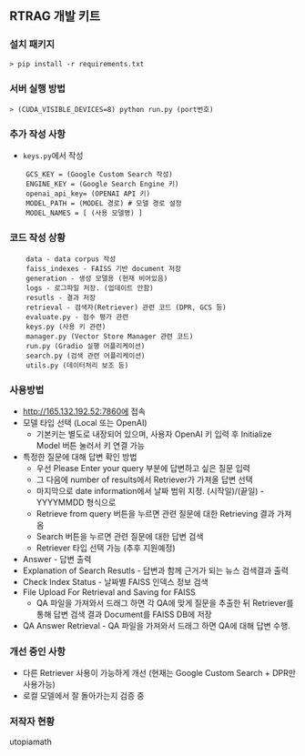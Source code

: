 ##  RTRAG 개발 키트

### 설치 패키지
`> pip install -r requirements.txt`

### 서버 실행 방법
`> (CUDA_VISIBLE_DEVICES=8) python run.py (port번호)`

### 추가 작성 사항
* `keys.py`에서 작성
```
    GCS_KEY = (Google Custom Search 작성)
    ENGINE_KEY = (Google Search Engine 키)
    openai_api_key= (OPENAI API 키)
    MODEL_PATH = (MODEL 경로) # 모델 경로 설정
    MODEL_NAMES = [ (사용 모델명) ]
```
### 코드 작성 상황
```
    data - data corpus 작성
    faiss_indexes - FAISS 기반 document 저장
    generation - 생성 모델용 (현재 비어있음)
    logs - 로그파일 저장. (업데이트 안함)
    resutls - 결과 저장
    retrieval - 검색자(Retriever) 관련 코드 (DPR, GCS 등)
    evaluate.py - 점수 평가 관련
    keys.py (사용 키 관련)
    manager.py (Vector Store Manager 관련 코드)
    run.py (Gradio 실행 어플리케이션)
    search.py (검색 관련 어플리케이션)
    utils.py (데이터처리 보조 등)
```

### 사용방법
 * http://165.132.192.52:7860에 접속
 * 모델 타입 선택 (Local 또는 OpenAI)
   * 기본키는 별도로 내장되어 있으며, 사용자 OpenAI 키 입력 후 Initialize Model 버튼 눌러서 키 연결 가능
 * 특정한 질문에 대해 답변 확인 방법
   * 우선 Please Enter your query 부분에 답변하고 싶은 질문 입력
   * 그 다음에 number of results에서 Retriever가 가져올 답변 선택
   * 마지막으로 date information에서 날짜 범위 지정. (시작일)/(끝일) - YYYYMMDD 형식으로
   * Retrieve from query 버튼을 누르면 관련 질문에 대한 Retrieving 결과 가져옴
   * Search 버튼을 누르면 관련 질문에 대한 답변 검색
   * Retriever 타입 선택 가능 (추후 지원예정)
* Answer - 답변 출력
* Explanation of Search Resutls - 답변과 함께 근거가 되는 뉴스 검색결과 출력
* Check Index Status - 날짜별 FAISS 인덱스 정보 검색
* File Upload For Retrieval and Saving for FAISS
    * QA 파일을 가져와서 드래그 하면 각 QA에 맞게 질문을 추출한 뒤 Retriever를 통해 답변 검색 결과 Document를 FAISS DB에 저장
* QA Answer Retrieval - QA 파일을 가져와서 드래그 하면 QA에 대해 답변 수행.


### 개선 중인 사항
 * 다른 Retriever 사용이 가능하게 개선 (현재는 Google Custom Search + DPR만 사용가능)
 * 로컬 모델에서 잘 돌아가는지 검증 중

### 저작자 현황
utopiamath 